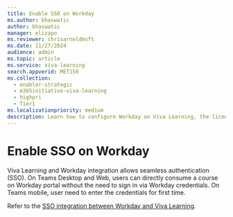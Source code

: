 ```yaml
---
title: Enable SSO on Workday
ms.author: bhaswatic
author: bhaswatic
manager: elizapo
ms.reviewer: chrisarnoldmsft
ms.date: 11/27/2024
audience: admin
ms.topic: article
ms.service: viva-learning
search.appverid: MET150
ms.collection:
  - enabler-strategic
  - m365initiative-viva-learning
  - highpri
  - Tier1
ms.localizationpriority: medium
description: Learn how to configure Workday on Viva Learning, the licensing required for the process, and also how to enable Single Sign On (SSO) 
---
```

# Enable SSO on Workday


Viva Learning and Workday integration allows seamless authentication (SSO). On Teams Desktop and Web, users can directly consume a course on Workday portal without the need to sign in via Workday credentials. On Teams mobile, user need to enter the credentials for first time. 

Refer to the [SSO integration between Workday and Viva Learning](/entra/identity/saas-apps/workday-tutorial).
